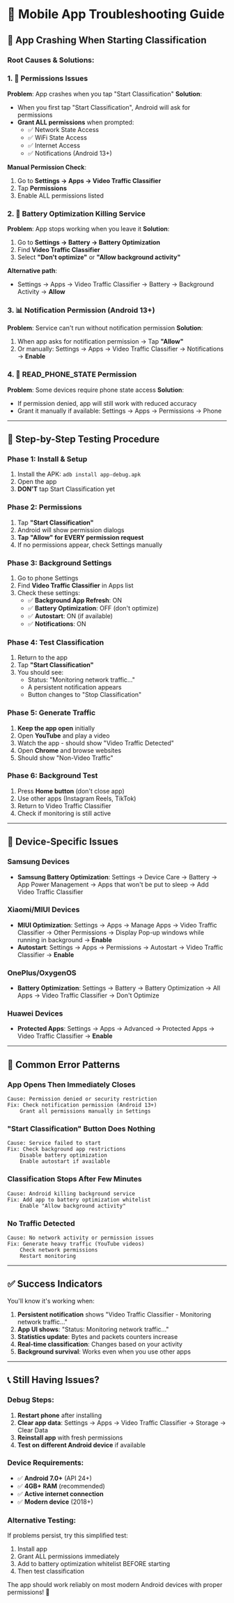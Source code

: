 # 📱 Mobile App Troubleshooting Guide

## 🚨 **App Crashing When Starting Classification**

### **Root Causes & Solutions:**

### 1. **📱 Permissions Issues**
**Problem**: App crashes when you tap "Start Classification"
**Solution**:
- When you first tap "Start Classification", Android will ask for permissions
- **Grant ALL permissions** when prompted:
  - ✅ Network State Access
  - ✅ WiFi State Access  
  - ✅ Internet Access
  - ✅ Notifications (Android 13+)

**Manual Permission Check**:
1. Go to **Settings → Apps → Video Traffic Classifier**
2. Tap **Permissions**
3. Enable ALL permissions listed

### 2. **🔋 Battery Optimization Killing Service**
**Problem**: App stops working when you leave it
**Solution**:
1. Go to **Settings → Battery → Battery Optimization**
2. Find **Video Traffic Classifier**
3. Select **"Don't optimize"** or **"Allow background activity"**

**Alternative path**:
- Settings → Apps → Video Traffic Classifier → Battery → Background Activity → **Allow**

### 3. **📊 Notification Permission (Android 13+)**
**Problem**: Service can't run without notification permission
**Solution**:
1. When app asks for notification permission → Tap **"Allow"**
2. Or manually: Settings → Apps → Video Traffic Classifier → Notifications → **Enable**

### 4. **🔐 READ_PHONE_STATE Permission**
**Problem**: Some devices require phone state access
**Solution**:
- If permission denied, app will still work with reduced accuracy
- Grant it manually if available: Settings → Apps → Permissions → Phone

---

## 📱 **Step-by-Step Testing Procedure**

### **Phase 1: Install & Setup**
1. Install the APK: `adb install app-debug.apk`
2. Open the app
3. **DON'T** tap Start Classification yet

### **Phase 2: Permissions**
1. Tap **"Start Classification"**
2. Android will show permission dialogs
3. **Tap "Allow" for EVERY permission request**
4. If no permissions appear, check Settings manually

### **Phase 3: Background Settings**
1. Go to phone Settings
2. Find **Video Traffic Classifier** in Apps list
3. Check these settings:
   - ✅ **Background App Refresh**: ON
   - ✅ **Battery Optimization**: OFF (don't optimize)
   - ✅ **Autostart**: ON (if available)
   - ✅ **Notifications**: ON

### **Phase 4: Test Classification**
1. Return to the app
2. Tap **"Start Classification"**
3. You should see:
   - Status: "Monitoring network traffic..."
   - A persistent notification appears
   - Button changes to "Stop Classification"

### **Phase 5: Generate Traffic**
1. **Keep the app open** initially
2. Open **YouTube** and play a video
3. Watch the app - should show "Video Traffic Detected"
4. Open **Chrome** and browse websites
5. Should show "Non-Video Traffic"

### **Phase 6: Background Test**
1. Press **Home button** (don't close app)
2. Use other apps (Instagram Reels, TikTok)
3. Return to Video Traffic Classifier
4. Check if monitoring is still active

---

## 🔧 **Device-Specific Issues**

### **Samsung Devices**
- **Samsung Battery Optimization**: Settings → Device Care → Battery → App Power Management → Apps that won't be put to sleep → Add Video Traffic Classifier

### **Xiaomi/MIUI Devices**
- **MIUI Optimization**: Settings → Apps → Manage Apps → Video Traffic Classifier → Other Permissions → Display Pop-up windows while running in background → **Enable**
- **Autostart**: Settings → Apps → Permissions → Autostart → Video Traffic Classifier → **Enable**

### **OnePlus/OxygenOS**
- **Battery Optimization**: Settings → Battery → Battery Optimization → All Apps → Video Traffic Classifier → Don't Optimize

### **Huawei Devices**
- **Protected Apps**: Settings → Apps → Advanced → Protected Apps → Video Traffic Classifier → **Enable**

---

## 🐛 **Common Error Patterns**

### **App Opens Then Immediately Closes**
```
Cause: Permission denied or security restriction
Fix: Check notification permission (Android 13+)
    Grant all permissions manually in Settings
```

### **"Start Classification" Button Does Nothing**
```
Cause: Service failed to start
Fix: Check background app restrictions
    Disable battery optimization
    Enable autostart if available
```

### **Classification Stops After Few Minutes**
```
Cause: Android killing background service
Fix: Add app to battery optimization whitelist
    Enable "Allow background activity"
```

### **No Traffic Detected**
```
Cause: No network activity or permission issues
Fix: Generate heavy traffic (YouTube videos)
    Check network permissions
    Restart monitoring
```

---

## ✅ **Success Indicators**

You'll know it's working when:
1. **Persistent notification** shows "Video Traffic Classifier - Monitoring network traffic..."
2. **App UI shows**: "Status: Monitoring network traffic..."
3. **Statistics update**: Bytes and packets counters increase
4. **Real-time classification**: Changes based on your activity
5. **Background survival**: Works even when you use other apps

---

## 📞 **Still Having Issues?**

### **Debug Steps:**
1. **Restart phone** after installing
2. **Clear app data**: Settings → Apps → Video Traffic Classifier → Storage → Clear Data
3. **Reinstall app** with fresh permissions
4. **Test on different Android device** if available

### **Device Requirements:**
- ✅ **Android 7.0+** (API 24+)
- ✅ **4GB+ RAM** (recommended)
- ✅ **Active internet connection**
- ✅ **Modern device** (2018+)

### **Alternative Testing:**
If problems persist, try this simplified test:
1. Install app
2. Grant ALL permissions immediately
3. Add to battery optimization whitelist BEFORE starting
4. Then test classification

The app should work reliably on most modern Android devices with proper permissions! 🚀
